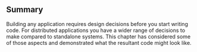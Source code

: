 ## Summary

Building any application requires design decisions before you start writing code. For distributed applications you have a wider range of decisions to make compared to standalone systems. This chapter has considered some of those aspects and demonstrated what the resultant code might look like. 
